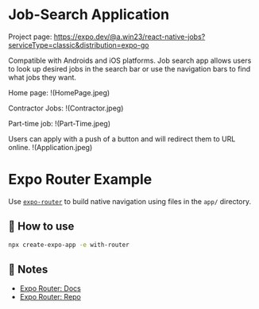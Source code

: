 # Job-Search Application

  Project page: https://expo.dev/@a.win23/react-native-jobs?serviceType=classic&distribution=expo-go

Compatible with Androids and iOS platforms. Job search app allows users to look up desired jobs in the search bar or use the navigation bars to find what jobs they want. 

Home page:
!(HomePage.jpeg)


Contractor Jobs:
!(Contractor.jpeg)


Part-time job:
!(Part-Time.jpeg)

Users can apply with a push of a button and will redirect them to URL online. 
!(Application.jpeg)




# Expo Router Example

Use [`expo-router`](https://expo.github.io/router) to build native navigation using files in the `app/` directory.

## 🚀 How to use

```sh
npx create-expo-app -e with-router
```

## 📝 Notes

- [Expo Router: Docs](https://expo.github.io/router)
- [Expo Router: Repo](https://github.com/expo/router)


